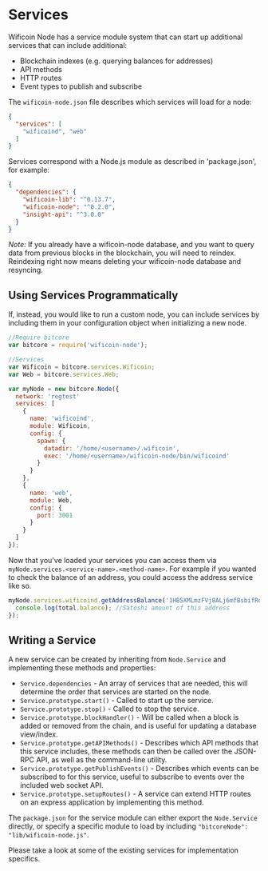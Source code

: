 # Services
Wificoin Node has a service module system that can start up additional services that can include additional:
- Blockchain indexes (e.g. querying balances for addresses)
- API methods
- HTTP routes
- Event types to publish and subscribe

The `wificoin-node.json` file describes which services will load for a node:

```json
{
  "services": [
    "wificoind", "web"
  ]
}
```

Services correspond with a Node.js module as described in 'package.json', for example:

```json
{
  "dependencies": {
    "wificoin-lib": "^0.13.7",
    "wificoin-node": "^0.2.0",
    "insight-api": "^3.0.0"
  }
}
```

_Note:_ If you already have a wificoin-node database, and you want to query data from previous blocks in the blockchain, you will need to reindex. Reindexing right now means deleting your wificoin-node database and resyncing.

## Using Services Programmatically
If, instead, you would like to run a custom node, you can include services by including them in your configuration object when initializing a new node.

```js
//Require bitcore
var bitcore = require('wificoin-node');

//Services
var Wificoin = bitcore.services.Wificoin;
var Web = bitcore.services.Web;

var myNode = new bitcore.Node({
  network: 'regtest'
  services: [
    {
      name: 'wificoind',
      module: Wificoin,
      config: {
        spawn: {
          datadir: '/home/<username>/.wificoin',
          exec: '/home/<username>/wificoin-node/bin/wificoind'
        }
      }
    },
    {
      name: 'web',
      module: Web,
      config: {
        port: 3001
      }
    }
  ]
});
```

Now that you've loaded your services you can access them via `myNode.services.<service-name>.<method-name>`. For example if you wanted to check the balance of an address, you could access the address service like so.

```js
myNode.services.wificoind.getAddressBalance('1HB5XMLmzFVj8ALj6mfBsbifRoD4miY36v', false, function(err, total) {
  console.log(total.balance); //Satoshi amount of this address
});
```

## Writing a Service
A new service can be created by inheriting from `Node.Service` and implementing these methods and properties:
- `Service.dependencies` -  An array of services that are needed, this will determine the order that services are started on the node.
- `Service.prototype.start()` - Called to start up the service.
- `Service.prototype.stop()` - Called to stop the service.
- `Service.prototype.blockHandler()` - Will be called when a block is added or removed from the chain, and is useful for updating a database view/index.
- `Service.prototype.getAPIMethods()` - Describes which API methods that this service includes, these methods can then be called over the JSON-RPC API, as well as the command-line utility.
- `Service.prototype.getPublishEvents()` - Describes which events can be subscribed to for this service, useful to subscribe to events over the included web socket API.
- `Service.prototype.setupRoutes()` - A service can extend HTTP routes on an express application by implementing this method.

The `package.json` for the service module can either export the `Node.Service` directly, or specify a specific module to load by including `"bitcoreNode": "lib/wificoin-node.js"`.

Please take a look at some of the existing services for implementation specifics.

